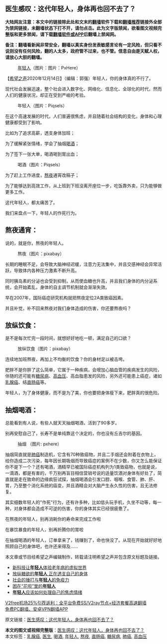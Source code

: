  <h2>医生感叹：这代年轻人，身体再也回不去了？</h2> <p class="notice"><b>大陆网友注意：本文中的链接除此处和文末的<a href="https://github.com/bannedbook/fanqiang" >翻墙</a>软件下载和<a href="https://github.com/killgcd/justmysocks/blob/master/README.md">翻墙推荐</a>链接外全部为禁网链接，未翻墙状态下打不开，请勿点击。此为文字版禁闻，欲看图文视频完整版和更多禁闻，请下载<a href="https://github.com/bannedbook/fanqiang">翻墙软件或APP</a>后翻墙上禁闻网。</p><p>备注：翻墙看新闻非常安全，翻墙以真实身份发表敏感言论有一定风险，但只看不说则没有任何风险，翻的人太多，政府管不过来，也不管。信息自由是天赋人权，请放心大胆的翻墙。</b></p>  <div class="entry"> <figure><figcaption><a href="https://www.bannedbook.org/bnews/tag/%e5%b9%b4%e8%bd%bb%e4%ba%ba/" class="st_tag internal_tag" rel="tag" title="标签 年轻人 下的日志">年轻人</a>（图片：图片：PxHere）</figcaption></figure> <p>【<span class='wp_keywordlink_affiliate'><a href="https://www.soundofhope.org" title="希望之声" target="_blank">希望之声</a></span>2020年12月14日】（编辑：郭强）年轻人，你的身体真的不行了。</p> <p>现代社会发展迅速，整个社会进入数字化、网络化、信息化、全球化的时代，然而人们的健康状况，却正在受到严峻的考验。</p> <figure><figcaption>年轻人（图片：Piqsels）</figcaption></figure> <p>在这个高速发展的时代，人们普遍很焦虑，并且随着社会结构的变化，身体和心理健康都受到了影响。</p> <p>比如为了追求高薪，透支身体加班；</p> <p>为了缓解紧张情绪，学会了抽烟<a href="https://www.bannedbook.org/bnews/tag/%E5%96%9D%E9%85%92/" class="st_tag internal_tag" rel="tag" title="标签 喝酒 下的日志">喝酒</a>；</p> <p>为了签下一张大单，喝酒喝到胃出血；</p> <figure><figcaption>喝酒（图片：Piqsels）</figcaption></figure> <p>为了赶上工作进度，<a href="https://www.bannedbook.org/bnews/tag/%E7%86%AC%E5%A4%9C/" class="st_tag internal_tag" rel="tag" title="标签 熬夜 下的日志">熬夜</a>通宵改稿子；</p>  <p>为了能够达到高效工作，从上班到下班没离开座位一步，吃饭靠外卖，只为能够做更多工作。</p> <p>这代年轻人，都太痛苦了。</p> <p>我们来盘点一下，年轻人的作死行为。</p> <h2>熬夜通宵：</h2> <p>说的，就是你，熬夜的年轻人。</p> <figure><figcaption>熬夜（图片：pixabay）</figcaption></figure> <p>长期的睡眠不足，会导致大脑神经迟缓，注意力无法集中，并且交感神经会异常活跃，导致体内各种压力激素不断升高。</p> <p>同时胰岛素的分泌也会受到抑制，从而使血糖也升高，并且我们身体的内分泌系统，会开始紊乱，身体的自主调节机制就会渐渐失效。</p> <p>早在2007年，国际癌症研究机构就把熬夜定位2A类致癌因素。</p>  <p>并且补觉，补不回来熬夜对我们身体造成的伤害，你还要熬夜吗？</p> <h2>放纵饮食：</h2> <p>是不是每次忙完一段时间，就想好好地吃一顿，满足自己的口欲？</p> <figure><figcaption>放纵饮食（图片：pixabay）</figcaption></figure> <p>连续地加班熬夜，再加上不均衡的饮食？你的身材足以被击垮。</p> <p>肥胖不是你胖了这么简单，它属于一种疾病，会增加心脑血管的疾病发生的风险，伴随的还可能有<a href="https://www.bannedbook.org/bnews/tag/%e7%b3%96%e5%b0%bf%e7%97%85/" class="st_tag internal_tag" rel="tag" title="标签 糖尿病 下的日志">糖尿病</a>、<a href="https://www.bannedbook.org/bnews/tag/%e9%ab%98%e8%a1%80%e5%8e%8b/" class="st_tag internal_tag" rel="tag" title="标签 高血压 下的日志">高血压</a>、高血脂患发的风险，另外还可能患上癌症，诸如<a href="https://www.bannedbook.org/bnews/tag/%E4%B9%B3%E8%85%BA%E7%99%8C/" class="st_tag internal_tag" rel="tag" title="标签 乳腺癌 下的日志">乳腺癌</a>、结<a href="https://www.bannedbook.org/bnews/tag/%E7%9B%B4%E8%82%A0%E7%99%8C/" class="st_tag internal_tag" rel="tag" title="标签 直肠癌 下的日志">直肠癌</a>等。</p> <p>年轻人，为了身体健康，而不是为了美，你也要把身体瘦下来，肥胖真的很危险。</p> <h2>抽烟喝酒：</h2> <p>总能看到有人说，有些人就天天抽烟喝酒，活到了90多岁。</p> <p>别再安慰自己了，长寿不是单纯靠这个决定的，你也没有丘吉尔的基因。</p>  <figure><figcaption>抽烟 （图片: pxhere）</figcaption></figure> <p>抽烟简直就是<a href="https://www.bannedbook.org/bnews/tag/%e8%82%ba%e7%99%8c/" class="st_tag internal_tag" rel="tag" title="标签 肺癌 下的日志">肺癌</a>制造机，它含有70种致癌物，并且二手烟还会附着在衣物上，给你造成二次污染，每年因长期吸烟而导致癌症的案例不在少数，你又怎么能保证你不是下一个？还有喝酒，酒精早已被国际癌症机构列为1类致癌物，也就是说，一滴酒，都是有害的，千万别再盲目相信营销号说的适量饮酒对身体有好处了，简直就是走在致命的边缘疯狂试探，抽烟喝酒会引发口腔、咽喉、食管、肺、肝、胃，乃至整个消化系统的癌变，并且酒精会对大脑产生永久性的伤害，且无法修复。</p> <p>其实细数年轻人的&quot;作死&quot;行为，还有许多种，比如低头玩手机，久坐不动等，每一种，对身体都会造成不可逆的伤害，你的身体其实已经很疲惫了。</p> <p>在熬夜的年轻人，别再消耗你的寿命来完成工作啦</p> <p>在暴饮暴食的年轻人，别再折腾你的胃啦</p> <p>在抽烟喝酒的年轻人，订单拿来了，钱赚到了，命也快没了。从现在开始就好好地照顾自己的身体吧，也许还来得及&#8230;&#8230;</p> <p>本文章或节目经希望之声编辑制作，转载请注明希望之声并包含原文标题及链接。</p> <ul class='op-related-articles' title='相关阅读'> <li><a href='https://www.bannedbook.org/bnews/worldnews/usa/20201212/1446408.html' target='_blank'>新科技让<b>年轻人</b>体验老年病的虚拟世界</a></li> <li><a href='https://www.bannedbook.org/bnews/health/20201210/1445026.html' target='_blank'>放纵糖欲的<b>年轻人</b> 正在透支自己的身体</a></li> <li><a href='https://www.bannedbook.org/bnews/ssgc/20201208/1444280.html' target='_blank'>社会的捶打与<b>年轻人</b>的免疫力</a></li> <li><a href='https://www.bannedbook.org/bnews/ssgc/20201206/1443227.html' target='_blank'>困在“花呗”里的<b>年轻人</b></a></li> <li><a href='https://www.bannedbook.org/bnews/lifebaike/20201206/1442762.html' target='_blank'><b>年轻人</b>应该如何处理自己的焦虑情绪</a></li> </ul> <p class="texttj"> <a href="https://www.bannedbook.org/forum23/topic22702.html" target="_blank">V2free机场25%引荐返利：全平台免费SS/V2ray节点+经济套餐高速翻墙</a><br/> <a href="https://github.com/bannedbook/fanqiang/wiki/%E7%A6%81%E9%97%BB%E7%BD%91%E5%AE%89%E5%8D%93%E7%BF%BB%E5%A2%99%E6%96%B0%E9%97%BBAPP" target="_blank">免费PC翻墙、安卓VPN翻墙APP</a></p><p>原文链接：<a class="src_link"  href="https://www.soundofhope.org/post/442060" target="_blank">医生感叹：这代年轻人，身体再也回不去了？</a></p> <a name='sharetosocial'></a>       <div><b>本文的图文或视频完整版</b>：<a href='https://www.bannedbook.org/bnews/comments/20201214/1447577.html'>医生感叹：这代年轻人，身体再也回不去了？</a></div>  </div><!--END ENTRY--> <div class="postfooter"> <div>本文标签：<a href="https://www.bannedbook.org/bnews/tag/%E4%B9%B3%E8%85%BA%E7%99%8C/" rel="tag">乳腺癌</a>, <a href="https://www.bannedbook.org/bnews/tag/%e5%8c%bb%e7%94%9f/" rel="tag">医生</a>, <a href="https://www.bannedbook.org/bnews/tag/%E5%96%9D%E9%85%92/" rel="tag">喝酒</a>, <a href="https://www.bannedbook.org/bnews/tag/%e5%b9%b4%e8%bd%bb%e4%ba%ba/" rel="tag">年轻人</a>, <a href="https://www.bannedbook.org/bnews/tag/%E7%86%AC%E5%A4%9C/" rel="tag">熬夜</a>, <a href="https://www.bannedbook.org/bnews/tag/%E7%9B%B4%E8%82%A0%E7%99%8C/" rel="tag">直肠癌</a>, <a href="https://www.bannedbook.org/bnews/tag/%e7%b3%96%e5%b0%bf%e7%97%85/" rel="tag">糖尿病</a>, <a href="https://www.bannedbook.org/bnews/tag/%e8%82%ba%e7%99%8c/" rel="tag">肺癌</a>, <a href="https://www.bannedbook.org/bnews/tag/%e9%ab%98%e8%a1%80%e5%8e%8b/" rel="tag">高血压</a></div>  </div><!--END POSTFOOTER--> 